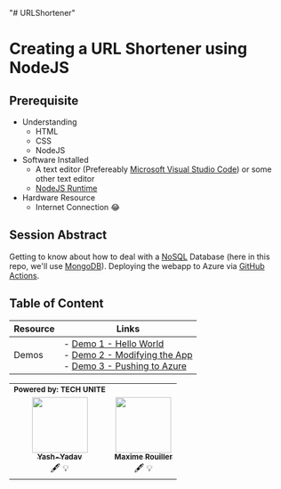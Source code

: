 "# URLShortener" 
# Creating a URL Shortener using NodeJS

## Prerequisite
* Understanding
  * HTML
  * CSS
  * NodeJS
* Software Installed
  * A text editor (Prefereably [Microsoft Visual Studio Code](https://code.visualstudio.com/Download)) or some other text editor
  * [NodeJS Runtime](https://nodejs.org/en/download/)
* Hardware Resource
  * Internet Connection 😂

## Session Abstract

Getting to know about how to deal with a [NoSQL](https://www.mongodb.com/nosql-explained) Database (here in this repo, we'll use [MongoDB](https://www.mongodb.com/)).
Deploying the webapp to Azure via [GitHub Actions](https://help.github.com/en/actions/getting-started-with-github-actions/about-github-actions).

## Table of Content

| Resource         | Links                            |
|-------------------|----------------------------------|
| Demos             | - [Demo 1 - Hello World](./demos/README.md#demo-1---hello-world)<br/>- [Demo 2 - Modifying the App](./demos/README.md#demo-2-modifying-the-app) <br/>- [Demo 3 - Pushing to Azure](./demos/README.md#demo-3---pushing-to-azure) |

<table>
<tr>
  <td>
    <sub><b>Powered by: TECH UNITE</b></sub>
  </td>
</tr>
<tr>
<td align="center"><a href="https://source4resource.blogspot.com/"><img src="https://avatars0.githubusercontent.com/u/32845721?v=4" width="100px;" alt=""/><br /><sub><b>Yash-Yadav</b></sub></a>
<br />🖋 💡
</td>
  <td align="center"><a href="https://blog.maximerouiller.com"><img src="https://avatars1.githubusercontent.com/u/209384?v=4" width="100px;" alt=""/><br /><sub><b>Maxime Rouiller</b></sub></a><br />🖋 💡
  </td>
</tr>
</table>
